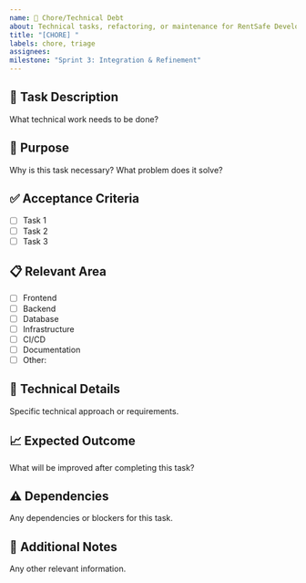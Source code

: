 ```yaml
---
name: 🔧 Chore/Technical Debt
about: Technical tasks, refactoring, or maintenance for RentSafe Development
title: "[CHORE] "
labels: chore, triage
assignees: 
milestone: "Sprint 3: Integration & Refinement"
---
```


## 🔧 Task Description
What technical work needs to be done?

## 🎯 Purpose
Why is this task necessary? What problem does it solve?

## ✅ Acceptance Criteria
- [ ] Task 1
- [ ] Task 2
- [ ] Task 3

## 📋 Relevant Area
- [ ] Frontend
- [ ] Backend
- [ ] Database
- [ ] Infrastructure
- [ ] CI/CD
- [ ] Documentation
- [ ] Other: 

## 🔧 Technical Details
Specific technical approach or requirements.

## 📈 Expected Outcome
What will be improved after completing this task?

## ⚠️ Dependencies
Any dependencies or blockers for this task.

## 📝 Additional Notes
Any other relevant information.